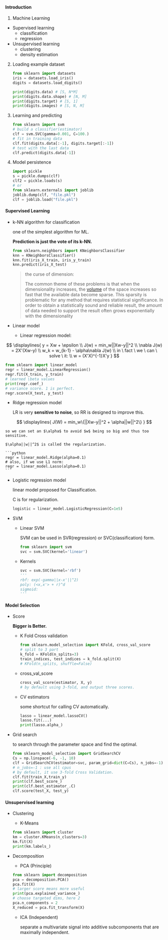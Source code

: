 #### Introduction

1. Machine Learning

* Supervised learning
  * classification
  * regression
* Unsupervised learning
  * clustering
  * density estimation

2. Loading example dataset

   ```python
   from sklearn import datasets
   iris = datasets.load_iris()
   digits = datasets.load_digits()
   
   print(digits.data) # [S, N*M]
   print(digits.data.shape) # [N, M]
   print(digits.target) # [S, 1]
   print(digits.images) # [S, N, M]
   
   ```

3. Learning and predicting

   ```python
   from sklearn import svm
   # build a classifier(estimator)
   clf = svm.SVC(gamma=0.001, C=100.)
   # fit in training data
   clf.fit(digits.data[:-1], digits.target[:-1])
   # test with the last data
   clf.predict(digits.data[-1])
   ```


4. Model persistence

   ```python
   import pickle
   s = pickle.dumps(clf)
   clf2 = pickle.loads(s)
   # or
   from sklearn.externals import joblib
   joblib.dump(clf, "file.pkl")
   clf = joblib.load("file.pkl")
   ```

#### Supervised Learning

* k-NN algorithm for classification

  one of the simplest algorithm for ML. 

  **Prediction is just the vote of its k-NN.**

  ```python
  from sklearn.neighbors import KNeighborsClassifier
  knn = KNeighborsClassifier()
  knn.fit(iris_X_train, iris_y_train)
  knn.predict(iris_X_test)
  ```

  > the curse of dimension:
  >
  > The common theme of these problems is that when the dimensionality increases, the [volume](https://en.wikipedia.org/wiki/Volume) of the space increases so fast that the available data become sparse. This sparsity is problematic for any method that requires statistical significance. In order to obtain a statistically sound and reliable result, the amount of data needed to support the result often grows exponentially with the dimensionality

* Linear model

  * Linear regression model:

  
$$
\displaylines{
  y = Xw + \epsilon \\
  J(w) = min_w||Xw-y||^2 \\
  \nabla J(w) = 2X'(Xw-y) \\
  w_k = w_{k-1} - \alpha\nabla J(w) \\
  in \ fact \ we \ can \ solve \ it: \\
  w = (X'X)^{-1}X'y
}
$$


  ```python
  from sklearn import linear_model
  regr = linear_model.LinearRegression()
  regr.fit(X_train, y_train)
  # learned \beta values
  print(regr.coef_)
  # variance score. 1 is perfect.
  regr.score(X_test, y_test)
  ```

  * Ridge regression model

    LR is very **sensitive to noise**, so RR is designed to improve this.
    

$$
\displaylines{
    J(W) = min_w\{||Xw-y||^2 + \alpha||w||^2\}
}
$$


    so we can set an $\alpha$ to avoid $w$ being so big and thus too sensitive.

    $\alpha||w||^2$ is called the regularization.

    ```python
    regr = linear_model.Ridge(alpha=0.1)
    # also, if we use L1 norm:
    regr = linear_model.Lasso(alpha=0.1)
    ```

  * Logistic regression model

    linear model proposed for Classification.

    C is for regularization.

    ```python
    logistic = linear_model.LogisticRegression(C=1e5)
    ```

* SVM 

  * Linear SVM

    SVM can be used in SVR(regression) or SVC(classification) form.

    ```python
    from sklearn import svm
    svc = svm.SVC(kernel='linear')
    ```

  * Kernels

    ```python
    svc = svm.SVC(kernel='rbf')
    '''
    rbf: exp(-gamma||x-x'||^2)
    poly: (<x,x'> + r)^d
    sigmoid:
    '''
    ```


#### Model Selection

* Score

  **Bigger is Better.**

  * K Fold Cross validation

    ```python
    from sklearn.model_selection import KFold, cross_val_score
    # split to 3 part
    k_fold = KFold(n_splits=3)
    train_indices, test_indices = k_fold.split(X)
    # KFold(n_splits, shuffle=False)
    ```

  * cross_val_score

    ```python
    cross_val_score(estimator, X, y)
    # by default using 3-fold, and output three scores.
    ```

  * CV estimators

    some shortcut for calling CV automatically.

    ```python
    lasso = linear_model.lassoCV()
    lasso.fit(...)
    print(lasso.alpha_)
    ```

* Grid search

  to search through the parameter space and find the optimal.

  ```python
  from sklearn_model_selection import GridSearchCV
  Cs = np.linspace(-6, -1, 10)
  clf = GridSearchCV(estimator=svc, param_grid=dict(C=Cs), n_jobs=-1) 
  # n_jobs=-1 : use all cpus
  # by default, it use 3-fold Cross Validation.
  clf.fit(train_X,train_y)
  print(clf.best_score_)
  print(clf.best_estimator_.C)
  clf.score(test_X, test_y)
  ```


#### Unsupervised learning

* Clustering

  * K-Means

  ```python
  from sklearn import cluster
  km = cluster.KMeans(n_clusters=3)
  km.fit(X)
  print(km.labels_)
  ```

* Decomposition

  * PCA (Principle)

  ```python
  from sklearn import decomposition
  pca = decomposition.PCA()
  pca.fit(X)
  # larger score means more useful
  print(pca.explained_variance_)
  # choose targeted dims, here 2
  pca.n_components = 2
  X_reduced = pca.fit_transform(X)
  
  
  ```

  * ICA (Independent)

    separate a multivariate signal into additive subcomponents that are maximally independent.


